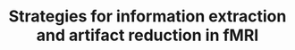 ---
title: "Strategies for information extraction and artifact reduction in fMRI"
project_id: 
date: 
conference_id: ""
presenters:
   - peter_bandettini
summary: "<p>Lecture at 3T imaging center, Melbourne, Australia</p>"
file: /assets/presentations/T93.ppt
filename: T93.ppt
layout: presentation
---
